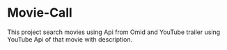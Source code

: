 # Movie-Call
This project search movies using Api from Omid and YouTube trailer using YouTube Api of that movie with description.
